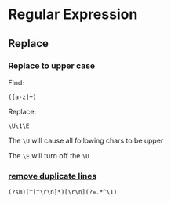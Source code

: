 # Regular Expression

## Replace

### Replace to upper case

Find:

    ([a-z]+)

Replace:

    \U\1\E

The `\U` will cause all following chars to be upper

The `\E` will turn off the `\U`

### [remove duplicate lines](https://stackoverflow.com/questions/24734796/extract-all-unique-lines)

    (?sm)(^[^\r\n]*)[\r\n](?=.*^\1)
